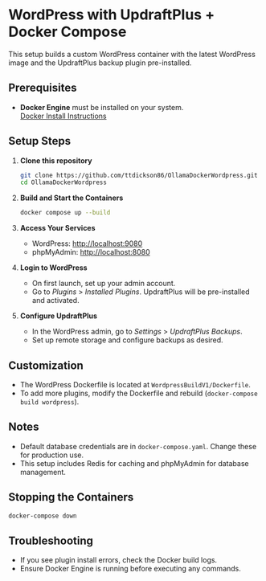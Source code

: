 # WordPress with UpdraftPlus + Docker Compose

This setup builds a custom WordPress container with the latest WordPress image and the UpdraftPlus backup plugin pre-installed.

## Prerequisites

- **Docker Engine** must be installed on your system.  
  [Docker Install Instructions](https://docs.docker.com/engine/install/)

## Setup Steps

1. **Clone this repository**  
   ```sh
   git clone https://github.com/ttdickson86/OllamaDockerWordpress.git
   cd OllamaDockerWordpress
   ```

2. **Build and Start the Containers**  
   ```sh
   docker compose up --build
   ```

3. **Access Your Services**
   - WordPress: [http://localhost:9080](http://localhost:9080)
   - phpMyAdmin: [http://localhost:8080](http://localhost:8080)

4. **Login to WordPress**
   - On first launch, set up your admin account.
   - Go to *Plugins* > *Installed Plugins*. UpdraftPlus will be pre-installed and activated.

5. **Configure UpdraftPlus**
   - In the WordPress admin, go to *Settings* > *UpdraftPlus Backups*.
   - Set up remote storage and configure backups as desired.

## Customization

- The WordPress Dockerfile is located at `WordpressBuildV1/Dockerfile`.
- To add more plugins, modify the Dockerfile and rebuild (`docker-compose build wordpress`).

## Notes

- Default database credentials are in `docker-compose.yaml`. Change these for production use.
- This setup includes Redis for caching and phpMyAdmin for database management.

## Stopping the Containers

```sh
docker-compose down
```

## Troubleshooting

- If you see plugin install errors, check the Docker build logs.
- Ensure Docker Engine is running before executing any commands.
